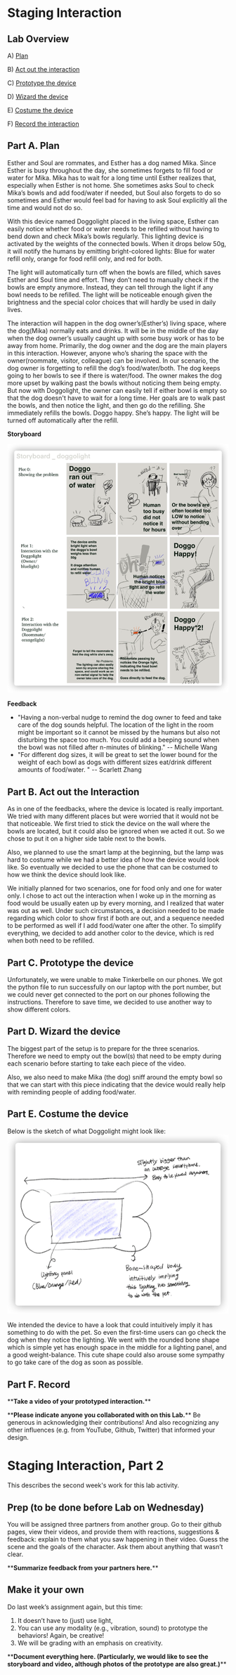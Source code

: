 


# Staging Interaction

## Lab Overview

A) [Plan](#part-a-plan) 

B) [Act out the interaction](#part-b-act-out-the-interaction) 

C) [Prototype the device](#part-c-prototype-the-device)

D) [Wizard the device](#part-d-wizard-the-device) 

E) [Costume the device](#part-e-costume-the-device)

F) [Record the interaction](#part-f-record)


## Part A. Plan 

Esther and Soul are rommates, and Esther has a dog named Mika. Since Esther is busy throughout the day, she sometimes forgets to fill food or water for Mika. Mika has to wait for a long time until Esther realizes that, especially when Esther is not home. She sometimes asks Soul to check Mika’s bowls and add food/water if needed, but Soul also forgets to do so sometimes and Esther would feel bad for having to ask Soul explicitly all the time and would not do so.

With this device named Doggolight placed in the living space, Esther can easily notice whether food or water needs to be refilled without having to bend down and check Mika’s bowls regularly. This lighting device is activated by the weights of the connected bowls. When it drops below 50g, it will notify the humans by emitting bright-colored lights: Blue for water refill only, orange for food refill only, and red for both.

The light will automatically turn off when the bowls are filled, which saves Esther and Soul time and effort. They don’t need to manually check if the bowls are empty anymore. Instead, they can tell through the light if any bowl needs to be refilled. The light will be noticeable enough given the brightness and the special color choices that will hardly be used in daily lives.

The interaction will happen in the dog owner’s(Esther’s) living space, where the dog(Mika) normally eats and drinks. It will be in the middle of the day when the dog owner’s usually caught up with some busy work or has to be away from home. Primarily, the dog owner and the dog are the main players in this interaction. However, anyone who’s sharing the space with the owner(roommate, visitor, colleague) can be involved. In our scenario, the dog owner is forgetting to refill the dog’s food/water/both. The dog keeps going to her bowls to see if there is water/food. The owner makes the dog more upset by walking past the bowls without noticing them being empty. But now with Doggolight, the owner can easily tell if either bowl is empty so that the dog doesn't have to wait for a long time. Her goals are to walk past the bowls, and then notice the light, and then go do the refilling. She immediately refills the bowls. Doggo happy. She’s happy. The light will be turned off automatically after the refill.

**Storyboard** 

![Image of Storyboard](https://github.com/XinningF/Interactive-Lab-Hub/blob/Fall2021/Lab%201/Story%20Board.png?raw=true)


**Feedback**

 - "Having a non-verbal nudge to remind the dog owner to feed and take care of the dog sounds helpful. The location of the light in the room might be important so it cannot be missed by the humans but also not disturbing the space too much. You could add a beeping sound when the bowl was not filled after n-minutes of blinking." -- Michelle Wang
 - "For different dog sizes, it will be great to set the lower bound for the weight of each bowl as dogs with different sizes eat/drink different amounts of food/water. " -- Scarlett Zhang

## Part B. Act out the Interaction


As in one of the feedbacks, where the device is located is really important. We tried with many different places but were worried that it would not be that noticeable. We first tried to stick the device on the wall where the bowls are located, but it could also be ignored when we acted it out. So we chose to put it on a higher side table next to the bowls.

  

Also, we planned to use the smart lamp at the beginning, but the lamp was hard to costume while we had a better idea of how the device would look like. So eventually we decided to use the phone that can be costumed to how we think the device should look like.

  

We initially planned for two scenarios, one for food only and one for water only. I chose to act out the interaction when I woke up in the morning as food would be usually eaten up by every morning, and I realized that water was out as well. Under such circumstances, a decision needed to be made regarding which color to show first if both are out, and a sequence needed to be performed as well if I add food/water one after the other. To simplify everything, we decided to add another color to the device, which is red when both need to be refilled.


## Part C. Prototype the device


Unfortunately, we were unable to make Tinkerbelle on our phones. We got the python file to run successfully on our laptop with the port number, but we could never get connected to the port on our phones following the instructions. Therefore to save time, we decided to use another way to show different colors.


## Part D. Wizard the device
The biggest part of the setup is to prepare for the three scenarios. Therefore we need to empty out the bowl(s) that need to be empty during each scenario before starting to take each piece of the video.

Also, we also need to make Mika (the dog) sniff around the empty bowl so that we can start with this piece indicating that the device would really help with reminding people of adding food/water.


## Part E. Costume the device

Below is the sketch of what Doggolight might look like:
![Image of Costume Sketch](https://github.com/XinningF/Interactive-Lab-Hub/blob/Fall2021/Lab%201/Device%20Costume.png?raw=true)

We intended the device to have a look that could intuitively imply it has something to do with the pet. So even the first-time users can go check the dog when they notice the lighting. We went with the rounded bone shape which is simple yet has enough space in the middle for a lighting panel, and a good weight-balance. This cute shape could also arouse some sympathy to go take care of the dog as soon as possible. 


## Part F. Record

\*\***Take a video of your prototyped interaction.**\*\*

\*\***Please indicate anyone you collaborated with on this Lab.**\*\*
Be generous in acknowledging their contributions! And also recognizing any other influences (e.g. from YouTube, Github, Twitter) that informed your design. 



# Staging Interaction, Part 2 

This describes the second week's work for this lab activity.


## Prep (to be done before Lab on Wednesday)

You will be assigned three partners from another group. Go to their github pages, view their videos, and provide them with reactions, suggestions & feedback: explain to them what you saw happening in their video. Guess the scene and the goals of the character. Ask them about anything that wasn’t clear. 

\*\***Summarize feedback from your partners here.**\*\*

## Make it your own

Do last week’s assignment again, but this time: 
1) It doesn’t have to (just) use light, 
2) You can use any modality (e.g., vibration, sound) to prototype the behaviors! Again, be creative!
3) We will be grading with an emphasis on creativity. 

\*\***Document everything here. (Particularly, we would like to see the storyboard and video, although photos of the prototype are also great.)**\*\*
